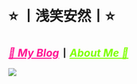 # ⭐️ 丨浅笑安然丨⭐️
## <a href="https://sianx.com/" target="_blank" style="color:deeppink;">_🚀 My Blog_</a>丨<a href="https://sianx.com/about/" target="_blank" style="color:chartreuse;">_About Me 💩_</a>

![](https://github-readme-stats.vercel.app/api?username=L-20021213&show_icons=true&title_color=fffffc&icon_color=FFFFFF&text_color=FFFFFF&bg_color=2ec1ac)
<!--
**L-20021213/L-20021213** is a ✨ _special_ ✨ repository because its `README.md` (this file) appears on your GitHub profile.

Here are some ideas to get you started:

- 🔭 I’m currently working on ...
- 🌱 I’m currently learning ...
- 👯 I’m looking to collaborate on ...
- 🤔 I’m looking for help with ...
- 💬 Ask me about ...
- 📫 How to reach me: ...
- 😄 Pronouns: ...
- ⚡ Fun fact: ...
-->

